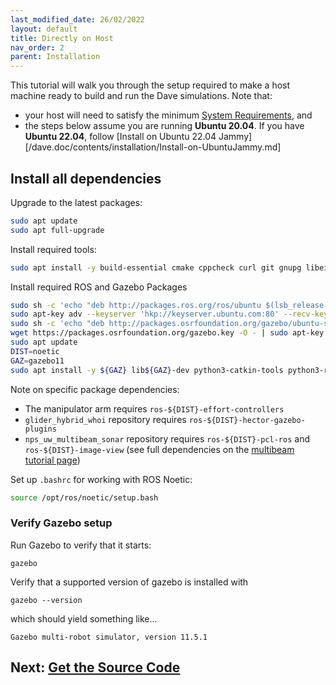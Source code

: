 ```yaml
---
last_modified_date: 26/02/2022
layout: default
title: Directly on Host
nav_order: 2
parent: Installation
---
```


This tutorial will walk you through the setup required to make a host machine ready to build and run the Dave simulations. Note that:
* your host will need to satisfy the minimum [System Requirements](/dave.doc/contents/installation/System-Requirements), and
* the steps below assume you are running **Ubuntu 20.04**. If you have **Ubuntu 22.04**, follow [Install on Ubuntu 22.04 Jammy][/dave.doc/contents/installation/Install-on-UbuntuJammy.md]

## Install all dependencies
Upgrade to the latest packages:
```bash
sudo apt update
sudo apt full-upgrade
```

Install required tools:
```bash
sudo apt install -y build-essential cmake cppcheck curl git gnupg libeigen3-dev libgles2-mesa-dev lsb-release pkg-config protobuf-compiler python3-dbg python3-pip python3-venv qtbase5-dev ruby software-properties-common sudo wget
```

Install required ROS and Gazebo Packages
```bash
sudo sh -c 'echo "deb http://packages.ros.org/ros/ubuntu $(lsb_release -sc) main" > /etc/apt/sources.list.d/ros1-latest.list'
sudo apt-key adv --keyserver 'hkp://keyserver.ubuntu.com:80' --recv-keys C1CF6E31E6BADE8868B172B4F42ED6FBAB17C654
sudo sh -c 'echo "deb http://packages.osrfoundation.org/gazebo/ubuntu-stable `lsb_release -cs` main" > /etc/apt/sources.list.d/gazebo-stable.list'
wget https://packages.osrfoundation.org/gazebo.key -O - | sudo apt-key add -
sudo apt update
DIST=noetic
GAZ=gazebo11
sudo apt install -y ${GAZ} lib${GAZ}-dev python3-catkin-tools python3-rosdep python3-rosinstall python3-rosinstall-generator python3-vcstool ros-${DIST}-gazebo-plugins ros-${DIST}-gazebo-ros ros-${DIST}-gazebo-ros-control ros-${DIST}-gazebo-ros-pkgs ros-${DIST}-effort-controllers ros-${DIST}-geographic-info ros-${DIST}-hector-gazebo-plugins ros-${DIST}-image-view ros-${DIST}-joint-state-controller ros-${DIST}-joint-state-publisher ros-${DIST}-joy ros-${DIST}-joy-teleop ros-${DIST}-kdl-parser-py ros-${DIST}-key-teleop ros-${DIST}-move-base ros-${DIST}-moveit-commander ros-${DIST}-moveit-planners ros-${DIST}-moveit-simple-controller-manager ros-${DIST}-moveit-ros-visualization ros-${DIST}-pcl-ros ros-${DIST}-robot-localization ros-${DIST}-robot-state-publisher ros-${DIST}-ros-base ros-${DIST}-ros-controllers ros-${DIST}-rqt ros-${DIST}-rqt-common-plugins ros-${DIST}-rqt-robot-plugins ros-${DIST}-rviz ros-${DIST}-teleop-tools ros-${DIST}-teleop-twist-joy ros-${DIST}-teleop-twist-keyboard ros-${DIST}-tf2-geometry-msgs ros-${DIST}-tf2-tools ros-${DIST}-urdfdom-py ros-${DIST}-velodyne-gazebo-plugins ros-${DIST}-velodyne-simulator ros-${DIST}-xacro
```
Note on specific package dependencies:
- The manipulator arm requires `ros-${DIST}-effort-controllers`
- `glider_hybrid_whoi` repository requires `ros-${DIST}-hector-gazebo-plugins`
- `nps_uw_multibeam_sonar` repository requires `ros-${DIST}-pcl-ros` and `ros-${DIST}-image-view` (see full dependencies on the [multibeam tutorial page](/dave.doc/contents/dave_sensors/Multibeam-Forward-Looking-Sonar/#installation))

Set up `.bashrc` for working with ROS Noetic:
```bash
source /opt/ros/noetic/setup.bash
```

### Verify Gazebo setup
Run Gazebo to verify that it starts:
```
gazebo
```
Verify that a supported version of gazebo is installed with
```
gazebo --version
```

which should yield something like...
```
Gazebo multi-robot simulator, version 11.5.1
```
## Next: [Get the Source Code](/dave.doc/contents/installation/Clone-Dave-Repositories)


